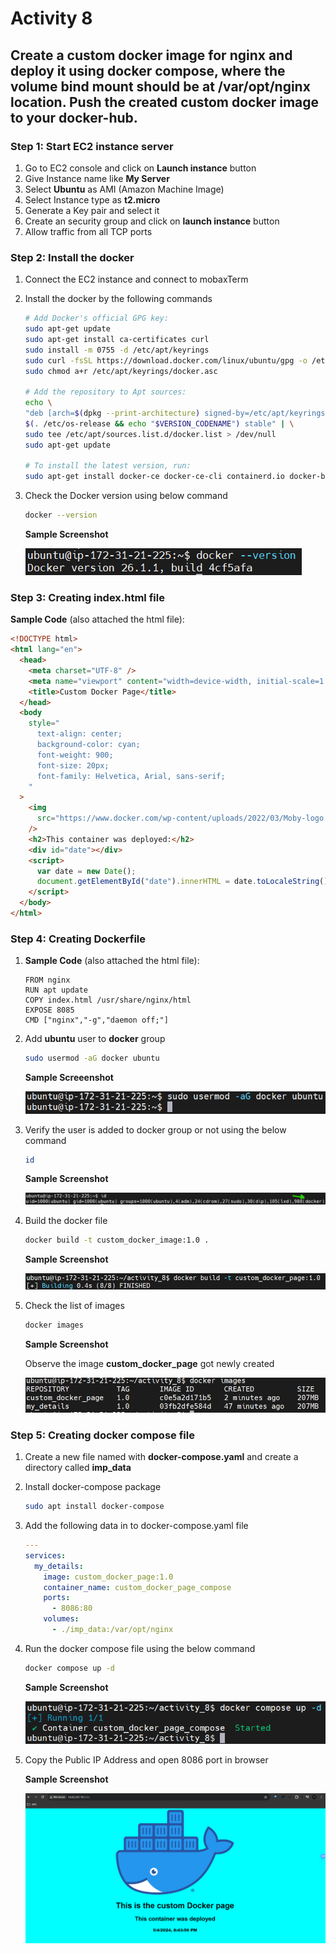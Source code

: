 # Activity 8

## Create a custom docker image for nginx and deploy it using docker compose, where the volume bind mount should be at /var/opt/nginx location. Push the created custom docker image to your docker-hub.

### Step 1: Start EC2 instance server

1. Go to EC2 console and click on **Launch instance** button
2. Give Instance name like **My Server**
3. Select **Ubuntu** as AMI (Amazon Machine Image)
4. Select Instance type as **t2.micro**
5. Generate a Key pair and select it
6. Create an security group and click on **launch instance** button
7. Allow traffic from all TCP ports

### Step 2: Install the docker

1. Connect the EC2 instance and connect to mobaxTerm
2. Install the docker by the following commands

   ```bash
   # Add Docker's official GPG key:
   sudo apt-get update
   sudo apt-get install ca-certificates curl
   sudo install -m 0755 -d /etc/apt/keyrings
   sudo curl -fsSL https://download.docker.com/linux/ubuntu/gpg -o /etc/apt/keyrings/docker.asc
   sudo chmod a+r /etc/apt/keyrings/docker.asc

   # Add the repository to Apt sources:
   echo \
   "deb [arch=$(dpkg --print-architecture) signed-by=/etc/apt/keyrings/docker.asc] https://download.docker.com/linux/ubuntu \
   $(. /etc/os-release && echo "$VERSION_CODENAME") stable" | \
   sudo tee /etc/apt/sources.list.d/docker.list > /dev/null
   sudo apt-get update

   # To install the latest version, run:
   sudo apt-get install docker-ce docker-ce-cli containerd.io docker-buildx-plugin docker-compose-plugin
   ```

3. Check the Docker version using below command

   ```bash
   docker --version
   ```

   **Sample Screenshot**

   ![alt text](/images/Activity7/docker%20version.png)

### Step 3: Creating index.html file

**Sample Code** (also attached the html file):

```html
<!DOCTYPE html>
<html lang="en">
  <head>
    <meta charset="UTF-8" />
    <meta name="viewport" content="width=device-width, initial-scale=1.0" />
    <title>Custom Docker Page</title>
  </head>
  <body
    style="
      text-align: center;
      background-color: cyan;
      font-weight: 900;
      font-size: 20px;
      font-family: Helvetica, Arial, sans-serif;
    "
  >
    <img
      src="https://www.docker.com/wp-content/uploads/2022/03/Moby-logo.png"
    />
    <h2>This container was deployed:</h2>
    <div id="date"></div>
    <script>
      var date = new Date();
      document.getElementById("date").innerHTML = date.toLocaleString();
    </script>
  </body>
</html>
```

### Step 4: Creating Dockerfile

1. **Sample Code** (also attached the html file):

   ```docker
   FROM nginx
   RUN apt update
   COPY index.html /usr/share/nginx/html
   EXPOSE 8085
   CMD ["nginx","-g","daemon off;"]
   ```

2. Add **ubuntu** user to **docker** group

   ```bash
   sudo usermod -aG docker ubuntu
   ```

   **Sample Screeenshot**

   ![alt text](/images/Activity7/add_user_to_docker_grp.png)

3. Verify the user is added to docker group or not using the below command

   ```bash
   id
   ```

   **Sample Screenshot**

   ![alt text](/images/Activity7/user_docker_grp.png)

4. Build the docker file

   ```bash
   docker build -t custom_docker_image:1.0 .
   ```

   **Sample Screenshot**

   ![alt text](/images/Activity8/build.png)

5. Check the list of images

   ```bash
   docker images
   ```

   **Sample Screenshot**

   Observe the image **custom_docker_page** got newly created

   ![alt text](/images/Activity8/docker_images.png)

### Step 5: Creating docker compose file

1. Create a new file named with **docker-compose.yaml** and create a directory called **imp_data**

2. Install docker-compose package

   ```bash
   sudo apt install docker-compose
   ```

3. Add the following data in to docker-compose.yaml file

   ```yaml
   ---
   services:
     my_details:
       image: custom_docker_page:1.0
       container_name: custom_docker_page_compose
       ports:
         - 8086:80
       volumes:
         - ./imp_data:/var/opt/nginx
   ```

4. Run the docker compose file using the below command

   ```bash
   docker compose up -d
   ```

   **Sample Screenshot**

   ![alt text](/images/Activity8/docker_compose_file_run.png)

5. Copy the Public IP Address and open 8086 port in browser

   **Sample Screenshot**

   ![alt text](/images/Activity8/docker_custom_image.png)
